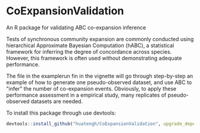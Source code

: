 # CoExpansionValidation
An R package for validating ABC co-expansion inference 



Tests of synchronous community expansion are commonly conducted using hierarchical Approximate Bayesian Computation (hABC), a statistical framework for inferring the degree of concordance across species. However, this framework is often used without demonstrating adequate performance.

The file in the examplerun fin in the vignette will go through step-by-step an example of how to generate one pseudo-observed dataset, and use ABC to "infer" the number of co-expansion events. Obviously, to apply these performance assessment in a empirical study, many replicates of pseudo-observed datasets are needed.   

To install this package through use devtools:

```r
devtools::install_github("huatengh/CoExpansionValidation", upgrade_dependencies = TRUE)
```
